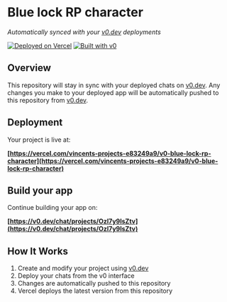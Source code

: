 # Blue lock RP character

*Automatically synced with your [v0.dev](https://v0.dev) deployments*

[![Deployed on Vercel](https://img.shields.io/badge/Deployed%20on-Vercel-black?style=for-the-badge&logo=vercel)](https://vercel.com/vincents-projects-e83249a9/v0-blue-lock-rp-character)
[![Built with v0](https://img.shields.io/badge/Built%20with-v0.dev-black?style=for-the-badge)](https://v0.dev/chat/projects/Ozl7y9lsZtv)

## Overview

This repository will stay in sync with your deployed chats on [v0.dev](https://v0.dev).
Any changes you make to your deployed app will be automatically pushed to this repository from [v0.dev](https://v0.dev).

## Deployment

Your project is live at:

**[https://vercel.com/vincents-projects-e83249a9/v0-blue-lock-rp-character](https://vercel.com/vincents-projects-e83249a9/v0-blue-lock-rp-character)**

## Build your app

Continue building your app on:

**[https://v0.dev/chat/projects/Ozl7y9lsZtv](https://v0.dev/chat/projects/Ozl7y9lsZtv)**

## How It Works

1. Create and modify your project using [v0.dev](https://v0.dev)
2. Deploy your chats from the v0 interface
3. Changes are automatically pushed to this repository
4. Vercel deploys the latest version from this repository